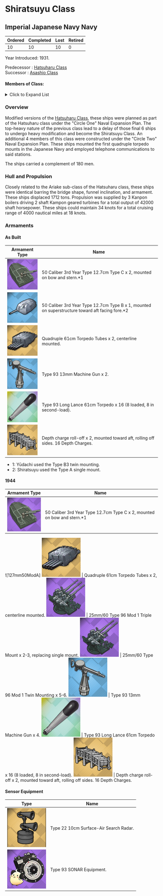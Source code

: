# Shiratsuyu Class
## Imperial Japanese Navy Navy

Ordered | Completed | Lost | Retired
 ------ | ------ | ------ | ------ 
10 | 10 | 10 | 0 <br/>
 
Year Introduced: 1931. <br/>
 
Predecessor : [Hatsuharu Class](/History/IJN/HatsuharuClass.md) <br/>
Successor : [Asashio Class](/History/IJN/AsashioClass.md) <br/>

#### Members of Class: <br/>

<details>
	<summary>Click to Expand List</summary>
	
Icon | Name | Writing | Tanslation| Present
| ------ | ------ | ------ |  ------ |  ------ |
![Shiratsuyu](/Icons/Ship/SakuraEmpire/Shiratsuyu.png) | Shiratsuyu | 白露、シラツユ | White Dew | Yes <br/>
![Shigure](/Icons/Ship/SakuraEmpire/Shigure.png) | Shigure | 時雨、シグレ | Autumn Shower | Yes <br/>
![UnknownDD](/Icons/Ship/UnknownDD.png) | Murasume | 村雨、ムラサメ |　Scattered Showers | No <br/>
![Yudachi](/Icons/Ship/SakuraEmpire/Yudachi.png) | Yūdachi |　夕立、ユウダチ | Evening Thunder Shower in Summer | Yes <br/>
![UnknownDD](/Icons/Ship/UnknownDD.png) | Harusame | 春雨、ハルサメ |　Spring Shower | No <br/>
![UnknownDD](/Icons/Ship/UnknownDD.png) | Murasume | 五月雨、サミダレ |　Early Summer Rain | No <br/>
![Umikaze](/Icons/Ship/SakuraEmpire/Umikaze.png) | Umikaze | 海風、ウミカゼ | Sea Breeze | Yes <br/>
![Yamakaze](/Icons/Ship/SakuraEmpire/Yamakaze.png) | Yamakaze | 山風、ヤマカゼ | Wind from the Hills | Yes <br/>
![Kawakaze](/Icons/Ship/SakuraEmpire/Kawakaze.png) | Kawakaze | 江風、カワカゼ | Wind on the River | Yes <br/>
![UnknownDD](/Icons/Ship/UnknownDD.png) | Suzukaze | 涼風、スズカゼ |　Cool Summer Breeze | No <br/>

</details>

### Overview

Modified versions of the [Hatsuharu Class](History/IJN/HatsuharuClass.md), these ships were planned as part of the Hatsuharu class under the "Circle One" Naval Expansion Plan. The top-heavy nature of the previous class lead to a delay of those final 6 ships to undergo heavy modification and become the Shiratsuyu Class. An additional 4 members of this class were constructed under the "Circle Two" Naval Expansion Plan. These ships mounted the first quadruple torpedo mounts in the Japanese Navy and employed telephone communications to said stations. <br/>

The ships carried a complement of 180 men. <br/>

### Hull and Propulsion

Closely related to the Ariake sub-class of the Hatsuharu class, these ships were identical barring the bridge shape, funnel inclination, and armament. These ships displaced 1712 tons. Propulsion was supplied by 3 Kanpon boilers driving 2 shaft Kampon geared turbines for a total output of 42000 shaft horsepower. These ships could maintain 34 knots for a total cruising range of 4000 nautical miles at 18 knots.

### Armaments

#### As Built

Armament Type | Name |
 ------ | ------ |
![127mm50ModA](/Icons/Equipment/Guns/DD/50Caliber3rdYearType12.7cmModA.png) | 50 Caliber 3rd Year Type 12.7cm Type C x 2, mounted on bow and stern.*1
![127mm50ModA](/Icons/Equipment/Guns/DD/50Caliber3rdYearType12.7cmModBSingle.png) | 50 Caliber 3rd Year Type 12.7cm Type B x 1, mounted on superstructure toward aft facing fore.*2
![Quad610](/Icons/Equipment/Torpedo/Surface/610mmQuadIJN-Kai.png) | Quadruple 61cm Torpedo Tubes x 2, centerline mounted.
![0.5inAAMG](/Icons/Equipment/AA/0.5inAAMG.png) | Type 93 13mm Machine Gun x 2.
![Type93](/Icons/Equipment/Auxiliary/OxygenTorpedoUR.png) | Type 93 Long Lance 61cm Torpedo x 16 (8 loaded, 8 in second-load).
![DCRack](/Icons/Equipment/Auxiliary/DepthChargeRack.png) | Depth charge roll-off x 2, mounted toward aft, rolling off sides. 16 Depth Charges. <br/>

* 1: Yūdachi used the Type B3 twin mounting.
* 2: Shiratsuyu used the Type A single mount.

#### 1944

Armament Type | Name |
 ------ | ------ |
![127mm50ModA](/Icons/Equipment/Guns/DD/50Caliber3rdYearType12.7cmModA.png) | 50 Caliber 3rd Year Type 12.7cm Type C x 2, mounted on bow and stern.*1
![127mm50ModA]
![Quad610](/Icons/Equipment/Torpedo/Surface/610mmQuadIJN-Kai.png) | Quadruple 61cm Torpedo Tubes x 2, centerline mounted.
![25mmTR](/Icons/Equipment/AA/25mmType96TT.png) | 25mm/60 Type 96 Mod 1 Triple Mount x 2-3, replacing single mount.
![25mmT](/Icons/Equipment/AA/25mmType96T.png) | 25mm/60 Type 96 Mod 1 Twin Mounting x 5-6.
![0.5inAAMG](/Icons/Equipment/AA/0.5inAAMG.png) | Type 93 13mm Machine Gun x 4.
![Type93](/Icons/Equipment/Auxiliary/OxygenTorpedoUR.png) | Type 93 Long Lance 61cm Torpedo x 16 (8 loaded, 8 in second-load).
![DCRack](/Icons/Equipment/Auxiliary/DepthChargeRack.png) | Depth charge roll-off x 2, mounted toward aft, rolling off sides. 16 Depth Charges. <br/>

#### Sensor Equipment

Type | Name |
 ------ | ------ |
![Type22](/Icons/Equipment/Auxiliary/Type22Radar.png) | Type 22 10cm Surface-Air Search Radar.  <br/>
![OldSonar](/Icons/Equipment/Auxiliary/9960ATraining.png) | Type 93 SONAR Equipment. <br/>